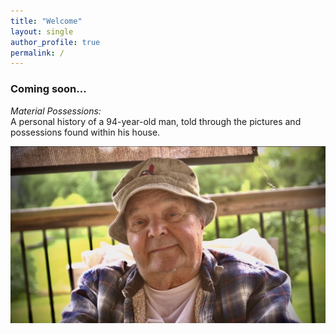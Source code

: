 ```yaml
---
title: "Welcome"
layout: single
author_profile: true
permalink: /
---
```



### Coming soon…

*Material Possessions:*  
A personal history of a 94-year-old man, told through the pictures and possessions found within his house.
  
![Material Possessions](/assets/images/material_possessions.jpg)
